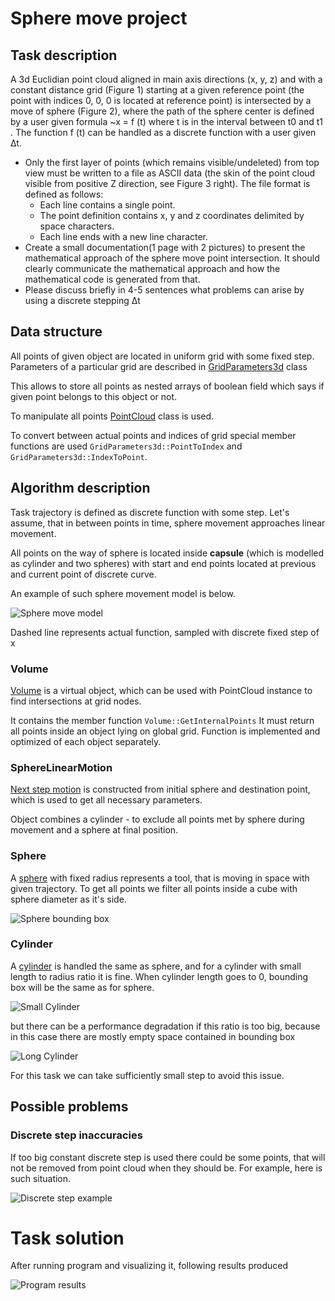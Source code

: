 # Sphere move project

## Task description

A 3d Euclidian point cloud aligned in main axis directions (x, y, z) and with a constant distance grid
(Figure 1) starting at a given reference point (the point with indices 0, 0, 0 is located at reference
point) is intersected by a move of sphere (Figure 2), where the path of the sphere center is defined
by a user given formula ~x = f (t) where t is in the interval between t0 and t1 . The function f (t) can
be handled as a discrete function with a user given ∆t.

- Only the first layer of points (which remains visible/undeleted) from top view must be written
to a file as ASCII data (the skin of the point cloud visible from positive Z direction, see Figure 3
right). The file format is defined as follows:
  - Each line contains a single point.
  - The point definition contains x, y and z coordinates delimited by space characters.
  - Each line ends with a new line character. 
- Create a small documentation(1 page with 2 pictures) to present the mathematical approach of
the sphere move point intersection. It should clearly communicate the mathematical approach
and how the mathematical code is generated from that. 
- Please discuss briefly in 4-5 sentences what problems can arise by using a discrete stepping ∆t

## Data structure

All points of given object are located in uniform grid with some fixed step.
Parameters of a particular grid are described in [GridParameters3d](./include/GridParameters3d.hpp) class

This allows to store all points as nested arrays of boolean field which says 
if given point belongs to this object or not.

To manipulate all points [PointCloud](./include/PointCloud.hpp) class is used.

To convert between actual points and indices of grid special member functions are used
`GridParameters3d::PointToIndex` and `GridParameters3d::IndexToPoint`.

## Algorithm description

Task trajectory is defined as discrete function with some step.
Let's assume, that in between points in time, sphere movement approaches linear movement.

All points on the way of sphere is located inside **capsule** 
(which is modelled as cylinder and two spheres)
with start and end points located at previous and current point of discrete curve.

An example of such sphere movement model is below.

![Sphere move model](images/arc_model_example.jpg)

Dashed line represents actual function, sampled with discrete fixed step of x 

### Volume

[Volume](./include/Volume.hpp) is a virtual object, which can be used with PointCloud instance to find intersections at grid nodes.

It contains the member function `Volume::GetInternalPoints` 
It must return all points inside an object lying on global grid.
Function is implemented and optimized of each object separately.

### SphereLinearMotion

[Next step motion](include/SphereLinearMotion.hpp) is constructed from initial sphere and destination point, 
which is used to get all necessary parameters.

Object combines a cylinder  - to exclude all points met by sphere during movement
and a sphere at final position.


### Sphere

A [sphere](include/Sphere.hpp) with fixed radius represents a tool, that is moving in space with given trajectory.
To get all points we filter all points inside a cube with sphere diameter as it's side.

![Sphere bounding box](images/sphere_bounding_box.jpg)

### Cylinder

A [cylinder](include/Cylinder.hpp) is handled the same as sphere, and for a cylinder with small length to radius ratio it is fine.
When cylinder length goes to 0, bounding box will be the same as for sphere. 

![Small Cylinder](images/small_cylinder_bounding_box.jpg)

but there can be a performance degradation if this ratio is too big, 
because in this case there are mostly empty space contained in bounding box

![Long Cylinder](images/long_cylinder_bounding_box.jpg)

For this task we can take sufficiently small step to avoid this issue.

## Possible problems

### Discrete step inaccuracies

If too big constant discrete step is used there could be some points, 
that will not be removed from point cloud when they should be. 
For example, here is such situation.

![Discrete step example](images/discrete_step_problem.jpg)


# Task solution

After running program and visualizing it, following results produced

![Program results](images/program_results.jpg)
